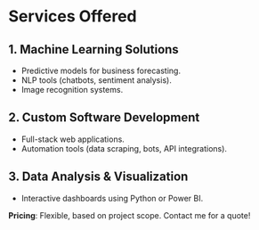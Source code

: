 # Services Offered

## **1. Machine Learning Solutions**  
- Predictive models for business forecasting.  
- NLP tools (chatbots, sentiment analysis).  
- Image recognition systems.  

## **2. Custom Software Development**  
- Full-stack web applications.  
- Automation tools (data scraping, bots, API integrations).  

## **3. Data Analysis & Visualization**  
- Interactive dashboards using Python or Power BI.  

**Pricing**: Flexible, based on project scope. Contact me for a quote!  
